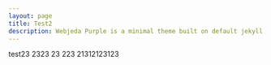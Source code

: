 ```yaml
---
layout: page
title: Test2
description: Webjeda Purple is a minimal theme built on default jekyll theme. It is very light highly customizable. Suitable for minimal blogs.
---
```



test23
2323
23
223
21312123123